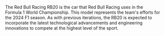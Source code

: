 The Red Bull Racing RB20 is the car that Red Bull Racing uses in the Formula 1 World Championship. This model represents the team's efforts for the 2024 F1 season. As with previous iterations, the RB20 is expected to incorporate the latest technological advancements and engineering innovations to compete at the highest level of the sport.
